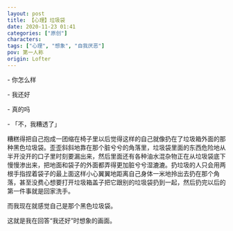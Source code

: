 ```yaml
---
layout: post
title: 【心理】垃圾袋
date: 2020-11-23 01:41
categories: ["原创"]
characters: 
tags: ["心理", "想象", "自我厌恶"]
pov: 第一人称
origin: Lofter
---
```


\- 你怎么样

\- 我还好

\- 真的吗

\- 「不，我糟透了」

糟糕得把自己抱成一团缩在椅子里以后觉得这样的自己就像扔在了垃圾箱外面的那种黑色垃圾袋。歪歪斜斜地靠在那个脏兮兮的角落里，垃圾袋里面的东西危险地从半开没开的口子里时刻要漏出来，然后里面还有各种油水混杂物正在从垃圾袋底下慢慢渗出来，把地面和袋子的外面都弄得更加脏兮兮湿漉漉。扔垃圾的人只会用两根手指捏着袋子的最上面这样小心翼翼地距离自己身体一米地拎出去扔在那个角落，甚至没费心想要打开垃圾箱盖子把它跟别的垃圾袋扔到一起，然后扔完以后的第一件事就是回家洗手。

而我现在就感觉自己是那个黑色垃圾袋。

这就是我在回答“我还好”时想象的画面。